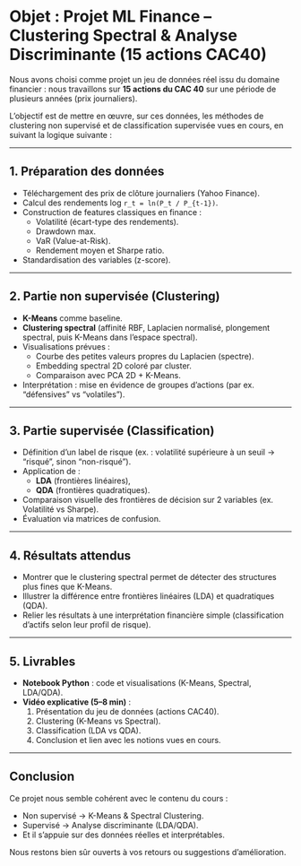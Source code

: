 # Objet : Projet ML Finance – Clustering Spectral & Analyse Discriminante (15 actions CAC40)

Nous avons choisi comme projet un jeu de données réel issu du domaine financier : nous travaillons sur **15 actions du CAC 40** sur une période de plusieurs années (prix journaliers).

L’objectif est de mettre en œuvre, sur ces données, les méthodes de clustering non supervisé et de classification supervisée vues en cours, en suivant la logique suivante :

---

## 1. Préparation des données
- Téléchargement des prix de clôture journaliers (Yahoo Finance).
- Calcul des rendements log `r_t = ln(P_t / P_{t-1})`.
- Construction de features classiques en finance :
  - Volatilité (écart-type des rendements).
  - Drawdown max.
  - VaR (Value-at-Risk).
  - Rendement moyen et Sharpe ratio.
- Standardisation des variables (z-score).

---

## 2. Partie non supervisée (Clustering)
- **K-Means** comme baseline.
- **Clustering spectral** (affinité RBF, Laplacien normalisé, plongement spectral, puis K-Means dans l’espace spectral).
- Visualisations prévues :
  - Courbe des petites valeurs propres du Laplacien (spectre).
  - Embedding spectral 2D coloré par cluster.
  - Comparaison avec PCA 2D + K-Means.
- Interprétation : mise en évidence de groupes d’actions (par ex. “défensives” vs “volatiles”).

---

## 3. Partie supervisée (Classification)
- Définition d’un label de risque (ex. : volatilité supérieure à un seuil → “risqué”, sinon “non-risqué”).
- Application de :
  - **LDA** (frontières linéaires),
  - **QDA** (frontières quadratiques).
- Comparaison visuelle des frontières de décision sur 2 variables (ex. Volatilité vs Sharpe).
- Évaluation via matrices de confusion.

---

## 4. Résultats attendus
- Montrer que le clustering spectral permet de détecter des structures plus fines que K-Means.
- Illustrer la différence entre frontières linéaires (LDA) et quadratiques (QDA).
- Relier les résultats à une interprétation financière simple (classification d’actifs selon leur profil de risque).

---

## 5. Livrables
- **Notebook Python** : code et visualisations (K-Means, Spectral, LDA/QDA).
- **Vidéo explicative (5–8 min)** :
  1. Présentation du jeu de données (actions CAC40).
  2. Clustering (K-Means vs Spectral).
  3. Classification (LDA vs QDA).
  4. Conclusion et lien avec les notions vues en cours.

---

## Conclusion
Ce projet nous semble cohérent avec le contenu du cours :
- Non supervisé → K-Means & Spectral Clustering.
- Supervisé → Analyse discriminante (LDA/QDA).
- Et il s’appuie sur des données réelles et interprétables.

Nous restons bien sûr ouverts à vos retours ou suggestions d’amélioration.
